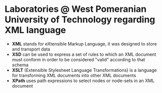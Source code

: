 # Laboratories @ West Pomeranian University of Technology regarding XML language


* __XML__ stands for eXtensible Markup Language, it was designed to store and transport data
* __XSD__ can be used to express a set of rules to which an XML document must conform in order to be considered "valid" according to that schema
* __XSLT__ (Extensible Stylesheet Language Transformations) is a language for transforming XML documents into other XML documents
* __XPath__ uses path expressions to select nodes or node-sets in an XML document

